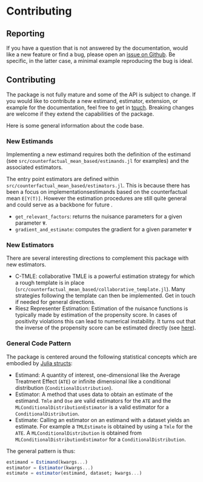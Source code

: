 # Contributing

## Reporting

If you have a question that is not answered by the documentation, would like a new feature or find a bug, please open an [issue on Github](https://github.com/TARGENE/TMLE.jl/issues). Be specific, in the latter case, a minimal example reproducing the bug is ideal.

## Contributing

The package is not fully mature and some of the API is subject to change. If you would like to contribute a new estimand, estimator, extension, or example for the documentation, feel free to get in [touch](https://github.com/TARGENE/TMLE.jl/issues). Breaking changes are welcome if they extend the capabilities of the package.

Here is some general information about the code base.

### New Estimands

Implementing a new estimand requires both the definition of the estimand (see `src/counterfactual_mean_based/estimands.jl` for examples) and the associated estimators.

The entry point estimators are defined within `src/counterfactual_mean_based/estimators.jl`. This is because there has been a focus on implementationsestimands based on the counterfactual mean ``E[Y(T)]``. However the estimation procedures are still quite general and could serve as a backbone for future .

- `get_relevant_factors`: returns the nuisance parameters for a given parameter ``Ψ``.
- `gradient_and_estimate`: computes the gradient for a given parameter ``Ψ`` 

### New Estimators

There are several interesting directions to complement this package with new estimators.

- C-TMLE: collaborative TMLE is a powerful estimation strategy for which a rough template is in place (`src/counterfactual_mean_based/collaborative_template.jl`). Many strategies following the template can then be implemented. Get in touch if needed for general directions.
- Riesz Representer Estimation: Estimation of the nuisance functions is typically made by estimation of the propensity score. In cases of positivity violations this can lead to numerical instability. It turns out that the inverse of the propensity score can be estimated directly (see [here](https://github.com/TARGENE/TMLE.jl/issues/83)).

### General Code Pattern

The package is centered around the following statistical concepts which are embodied by [Julia structs](https://docs.julialang.org/en/v1/manual/types/):

- Estimand: A quantity of interest, one-dimensional like the Average Treatment Effect (`ATE`) or infinite dimensional like a conditional distribution (`ConditionalDistribution`).
- Estimator: A method that uses data to obtain an estimate of the estimand. `Tmle` and `Ose` are valid estimators for the `ATE` and the `MLConditionalDistributionEstimator` is a valid estimator for a `ConditionalDistribution`.
- Estimate: Calling an estimator on an estimand with a dataset yields an estimate. For example a `TMLEstimate` is obtained by using a `Tmle` for the `ATE`. A `MLConditionalDistribution` is obtained from `MLConditionalDistributionEstimator` for a `ConditionalDistribution`.

The general pattern is thus:

```julia
estimand = Estimand(kwargs...)
estimator = Estimator(kwargs...)
estimate = estimator(estimand, dataset; kwargs...)
```
